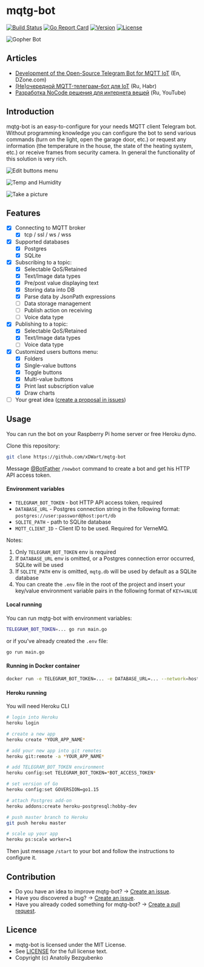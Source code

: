 # mqtg-bot

[![Build Status](https://github.com/xDWart/mqtg-bot/workflows/Build/badge.svg)](https://github.com/xDWart/mqtg-bot/actions?query=workflow%3ABuild)
[![Go Report Card](https://goreportcard.com/badge/github.com/xDWart/mqtg-bot)](https://goreportcard.com/report/github.com/xDWart/mqtg-bot)
[![Version](https://img.shields.io/github/go-mod/go-version/xDWart/mqtg-bot)](go.mod)
[![License](https://img.shields.io/github/license/xDWart/mqtg-bot)](LICENSE)

![Gopher Bot](https://github.com/xDWart/mqtg-bot/raw/master/assets/kdpv.jpg)

## Articles

- [Development of the Open-Source Telegram Bot for MQTT IoT](https://dzone.com/articles/development-of-the-open-source-telegram-bot-for-mq) (En, DZone.com)
- [(Не)очередной MQTT-телеграм-бот для IoT](https://habr.com/ru/post/526672/) (Ru, Habr)
- [Разработка NoCode решения для интернета вещей](https://youtu.be/Ja2AjOAGnnY) (Ru, YouTube)

## Introduction

mqtg-bot is an easy-to-configure for your needs MQTT client Telegram bot. Without programming knowledge you can configure the bot to send various commands (turn on the light, open the garage door, etc.) or request any information (the temperature in the house, the state of the heating system, etc.) or receive frames from security camera. In general the functionality of this solution is very rich.

![Edit buttons menu](https://github.com/xDWart/mqtg-bot/raw/master/assets/edit_buttons_menu.jpg)

![Temp and Humidity](https://github.com/xDWart/mqtg-bot/raw/master/assets/temp_and_humidity.jpg)

![Take a picture](https://github.com/xDWart/mqtg-bot/raw/master/assets/take_a_picture.jpg)

## Features

- [x] Connecting to MQTT broker
    - [x] tcp / ssl / ws / wss
- [x] Supported databases
    - [x] Postgres
    - [x] SQLite
- [x] Subscribing to a topic:
    - [x] Selectable QoS/Retained
    - [x] Text/Image data types
    - [x] Pre/post value displaying text
    - [x] Storing data into DB
    - [x] Parse data by JsonPath expressions
    - [ ] Data storage management
    - [ ] Publish action on receiving
    - [ ] Voice data type
- [x] Publishing to a topic:
    - [x] Selectable QoS/Retained
    - [x] Text/Image data types
    - [ ] Voice data type
- [x] Customized users buttons menu:
    - [x] Folders
    - [x] Single-value buttons
    - [x] Toggle buttons
    - [x] Multi-value buttons
    - [x] Print last subscription value
    - [x] Draw charts
- [ ] Your great idea ([create a proposal in issues](https://github.com/xDWart/mqtg-bot/issues/new/choose))

## Usage

You can run the bot on your Raspberry Pi home server or free Heroku dyno.

Clone this repository:
```sh
git clone https://github.com/xDWart/mqtg-bot
```

Message [@BotFather](https://telegram.me/BotFather) `/newbot` command to create a bot and get his HTTP API access token.

#### Environment variables

- `TELEGRAM_BOT_TOKEN` - bot HTTP API access token, required
- `DATABASE_URL` - Postgres connection string in the following format: `postgres://user:password@host:port/db`
- `SQLITE_PATH` - path to SQLite database
- `MQTT_CLIENT_ID` - Client ID to be used. Required for VerneMQ.

Notes:
1. Only `TELEGRAM_BOT_TOKEN` env is required
1. If `DATABASE_URL` env is omitted, or a Postgres connection error occurred, SQLite will be used
1. If `SQLITE_PATH` env is omitted, `mqtg.db` will be used by default as a SQLite database
1. You can create the `.env` file in the root of the project and insert your key/value environment variable pairs in the following format of `KEY=VALUE`

#### Local running

You can run mqtg-bot with environment variables:

```sh
TELEGRAM_BOT_TOKEN=... go run main.go
```

or if you've already created the `.env` file:

```sh
go run main.go
```

#### Running in Docker container

```sh
docker run -e TELEGRAM_BOT_TOKEN=... -e DATABASE_URL=... --network=host owart/mqtg-bot
```

#### Heroku running

You will need Heroku CLI

```sh
# login into Heroku
heroku login

# create a new app
heroku create *YOUR_APP_NAME*

# add your new app into git remotes
heroku git:remote -a *YOUR_APP_NAME*

# add TELEGRAM_BOT_TOKEN environment
heroku config:set TELEGRAM_BOT_TOKEN=*BOT_ACCESS_TOKEN*

# set version of Go
heroku config:set GOVERSION=go1.15

# attach Postgres add-on
heroku addons:create heroku-postgresql:hobby-dev

# push master branch to Heroku
git push heroku master

# scale up your app
heroku ps:scale worker=1
```

Then just message `/start` to your bot and follow the instructions to configure it.

## Contribution

- Do you have an idea to improve mqtg-bot? -> [Create an issue](https://github.com/xDWart/mqtg-bot/issues/new/choose).
- Have you discovered a bug? -> [Create an issue](https://github.com/xDWart/mqtg-bot/issues/new/choose).
- Have you already coded something for mqtg-bot? -> [Create a pull request](https://github.com/xDWart/mqtg-bot/compare).

## Licence

- mqtg-bot is licensed under the MIT License.
- See [LICENSE](LICENSE) for the full license text.
- Copyright (c) Anatoliy Bezgubenko
